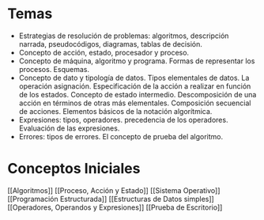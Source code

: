 # Temas 
+ Estrategias de resolución de problemas: algoritmos, descripción narrada, pseudocódigos, diagramas, tablas de decisión.
+ Concepto de acción, estado, procesador y proceso. 
+ Concepto de máquina, algoritmo y programa. Formas de representar los procesos. Esquemas. 
+ Concepto de dato y tipología de datos. Tipos elementales de datos. La operación asignación. Especificación de la acción a realizar en función de los estados. Concepto de estado intermedio. Descomposición de una acción en términos de otras más elementales. Composición secuencial de acciones. Elementos básicos de la notación algorítmica. 
+ Expresiones: tipos, operadores. precedencia de los operadores. Evaluación de las expresiones. 
+ Errores: tipos de errores. El concepto de prueba del algoritmo.



# Conceptos Iniciales
[[Algoritmos]]
[[Proceso, Acción y Estado]]
[[Sistema Operativo]]
[[Programación Estructurada]]
[[Estructuras de Datos simples]]
[[Operadores, Operandos y Expresiones]]
[[Prueba de Escritorio]]